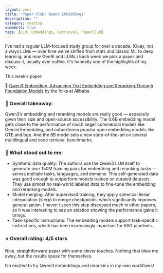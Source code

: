 ```yaml
---
layout: post
title: "Paper Club: Qwen3 Embeddings"
description: ""
category: reading
comments: true
tags: [LLM, Embeddings, Retrieval, PaperClub]
---
```


I’ve had a regular LLM-focused study group for over a decade. (Okay, not always LLMs — over time we’ve shifted from stats and classic ML to deep learning, and now GenAI and LLMs.) Each week we pick a paper and discuss it, usually over coffee. It's honestly one of the highlights of my week.

This week’s paper:

📄 [Qwen3 Embedding: Advancing Text Embedding and Reranking Through Foundation Models](https://github.com/QwenLM/Qwen3-Embedding/blob/main/qwen3_embedding_technical_report.pdf) by the folks at Alibaba.

### 🌟 Overall takeaway:
 Qwen3’s embedding and reranking models are really good — especially given their size and open-source accessibility. The 0.6B embedding model gets close to the performance of much larger commercial models like Gemini Embedding, and outperforms popular open embedding models like GTE and bge. And the 8B model sets a new state-of-the-art on several multilingual and code retrieval benchmarks.

### 🤯 What stood out to me:
* Synthetic data quality: The authors use the Qwen3 LLM itself to generate over 150M training pairs for embedding and reranking tasks — across multiple tasks, languages, and domains. This self-generated data was good enough to outperform models trained on curated datasets. They use almost no real-world labeled data to fine-tune the embedding and reranking models.
* Model merging: After supervised training, they apply spherical linear interpolation (slerp) to merge checkpoints, which significantly improves generalization. I haven’t seen this step discussed much in other papers, so it was interesting to see an ablation showing the performance gains it brings.
* Task-specific instructions: The embedding models support task-specific instructions, which has been increasingly important for RAG pipelines.

### ⭐ Overall rating: 4/5 stars
Nice, straightforward paper with some clever touches. Nothing that blew me away, but the results speak for themselves.

I’m excited to try Qwen3 embeddings and rerankers in my own workflows!
